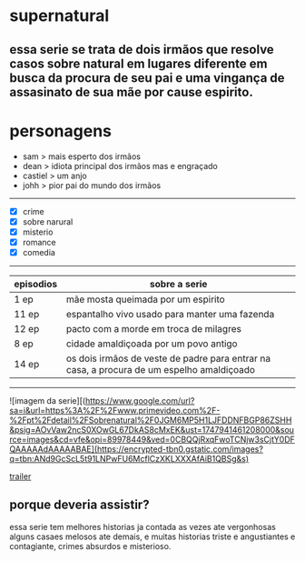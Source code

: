 # supernatural
essa serie se trata de dois irmãos que resolve casos sobre natural em lugares diferente em busca da procura de seu pai e uma vingança de assasinato de sua mãe por cause espirito.
---
# personagens 

- sam  > mais esperto dos irmãos
- dean > idiota principal dos irmãos mas e engraçado
- castiel > um anjo
- johh > pior pai do mundo dos irmãos

---
- [x] crime
- [x] sobre narural
- [x] misterio
- [x] romance
- [x] comedia
---
| episodios|                     sobre a serie                                                       |
|----------|-----------------------------------------------------------------------------------------| 
|  1 ep    |  mãe mosta queimada por um espirito                                                     | 
|  11 ep   |  espantalho vivo usado para manter uma fazenda                                          | 
|   12 ep  | pacto com a morde em troca de milagres                                                  | 
|   8 ep   |cidade amaldiçoada por um povo antigo                                                    | 
|  14 ep   |os dois irmãos de veste de padre para entrar na casa, a procura de um espelho amaldiçoado|

---

![imagem da serie][(https://www.google.com/url?sa=i&url=https%3A%2F%2Fwww.primevideo.com%2F-%2Fpt%2Fdetail%2FSobrenatural%2F0JGM6MP5H1LJFDDNFBGP86ZSHH&psig=AOvVaw2ncS0XOwGL67DkAS8cMxEK&ust=1747941461208000&source=images&cd=vfe&opi=89978449&ved=0CBQQjRxqFwoTCNjw3sCjtY0DFQAAAAAdAAAAABAE](https://encrypted-tbn0.gstatic.com/images?q=tbn:ANd9GcScL5t91LNPwFU6McflCzXKLXXXAfAiB1QBSg&s)

[trailer](https://www.youtube.com/watch?v=apltEQy8RzQ)

## porque deveria assistir?

essa serie tem melhores historias ja contada as vezes ate vergonhosas alguns casaes melosos ate demais,
e muitas historias triste e angustiantes e contagiante, crimes absurdos e misterioso.
